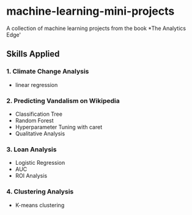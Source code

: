 # machine-learning-mini-projects
A collection of machine learning projects from the book *The Analytics Edge'

## Skills Applied
### 1. Climate Change Analysis
- linear regression

### 2. Predicting Vandalism on Wikipedia
- Classification Tree
- Random Forest
- Hyperparameter Tuning with caret
- Qualitative Analysis

### 3. Loan Analysis
- Logistic Regression
- AUC
- ROI Analysis

### 4. Clustering Analysis
- K-means clustering